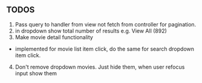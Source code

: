 ## TODOS

1. Pass query to handler from view not fetch from controller for pagination.
2. in dropdown show total number of results e.g. View All (892)
3. Make movie detail functionality

- implemented for movie list item click, do the same for search dropdown item click.

4. Don't remove dropdown movies. Just hide them, when user refocus input show them
